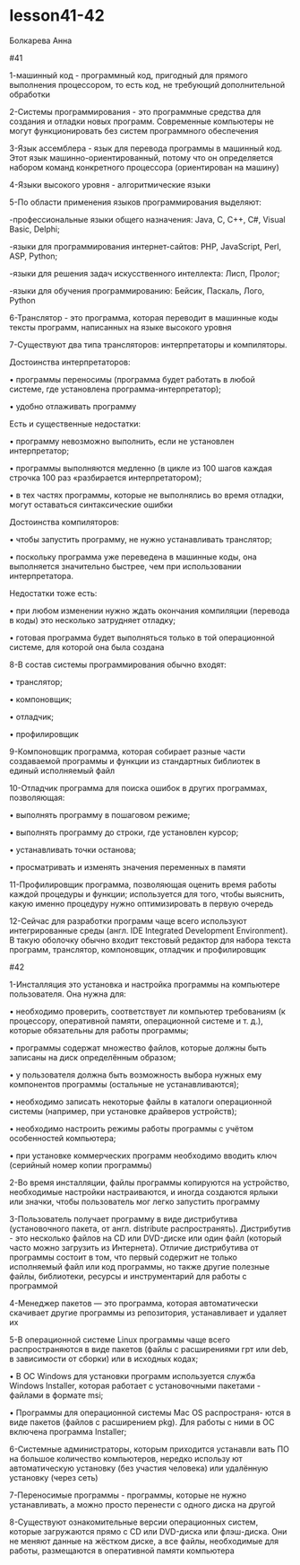 # lesson41-42
Болкарева Анна

#41

1-машинный код - программный код, пригодный для прямого выполнения процессором, то есть код, не требующий дополнительной обработки

2-Системы программирования - это программные средства для создания и отладки новых программ. Современные компьютеры не могут функционировать без систем программного обеспечения

3-Язык ассемблера - язык для перевода программы в машинный код. Этот язык машинно-ориентированный, потому что он определяется набором команд конкретного процессора (ориентирован на машину)

4-Языки высокого уровня - алгоритмические языки

5-По области применения языков программирования выделяют: 

-профессиональные языки общего назначения: Java, C, C++, C#, Visual Basic, Delphi;

-языки для программирования интернет-сайтов: PHP, JavaScript, Perl, ASP, Python;

-языки для решения задач искусственного интеллекта: Лисп, Пролог; 

-языки для обучения программированию: Бейсик, Паскаль, Лого, Python

6-Транслятор - это программа, которая переводит в машинные коды тексты программ, написанных на языке высокого уровня

7-Существуют два типа трансляторов: интерпретаторы и компиляторы.

Достоинства интерпретаторов:

• программы переносимы (программа будет работать в любой системе, где установлена программа-интерпретатор);

• удобно отлаживать программу

Есть и существенные недостатки:

• программу невозможно выполнить, если не установлен интерпретатор;

• программы выполняются медленно (в цикле из 100 шагов каждая строчка 100 раз «разбирается интерпретатором); 

• в тех частях программы, которые не выполнялись во время отладки, могут оставаться синтаксические ошибки

Достоинства компиляторов:

• чтобы запустить программу, не нужно устанавливать транслятор;

• поскольку программа уже переведена в машинные коды, она выполняется значительно быстрее, чем при использовании интерпретатора.

Недостатки тоже есть: 

• при любом изменении нужно ждать окончания компиляции (перевода в коды) это несколько затрудняет отладку; 

• готовая программа будет выполняться только в той операционной системе, для которой она была создана

8-В состав системы программирования обычно входят:

• транслятор;

• компоновщик;

• отладчик;

• профилировщик

9-Компоновщик программа, которая собирает разные части создаваемой программы и функции из стандартных библиотек в единый исполняемый файл

10-Отладчик программа для поиска ошибок в других программах, позволяющая:

• выполнять программу в пошаговом режиме;

• выполнять программу до строки, где установлен курсор;

• устанавливать точки останова; 

• просматривать и изменять значения переменных в памяти

11-Профилировщик программа, позволяющая оценить время работы каждой процедуры и функции; используется для того, чтобы выяснить, какую именно процедуру нужно оптимизировать в первую очередь

12-Сейчас для разработки программ чаще всего используют интегрированные среды (англ. IDE Integrated Development Environment). В такую оболочку обычно входит текстовый редактор для набора текста программ, транслятор, компоновщик, отладчик и профилировщик

#42

1-Инсталляция это установка и настройка программы на компьютере пользователя. Она нужна для:

• необходимо проверить, соответствует ли компьютер требованиям (к процессору, оперативной памяти, операционной системе и т. д.), которые обязательны для работы программы;

• программы содержат множество файлов, которые должны быть записаны на диск определённым образом;

• у пользователя должна быть возможность выбора нужных ему компонентов программы (остальные не устанавливаются); 

• необходимо записать некоторые файлы в каталоги операционной системы (например, при установке драйверов устройств);

• необходимо настроить режимы работы программы с учётом особенностей компьютера;

• при установке коммерческих программ необходимо вводить ключ (серийный номер копии программы)

2-Во время инсталляции, файлы программы копируются на устройство, необходимые настройки настраиваются, и иногда создаются ярлыки или значки, чтобы пользователь мог легко запустить программу

3-Пользователь получает программу в виде дистрибутива (установочного пакета, от англ. distribute распространять). Дистрибутив - это несколько файлов на CD или DVD-диске или один файл (который часто можно загрузить из Интернета). Отличие дистрибутива от программы состоит в том, что первый содержит не только исполняемый файл или код программы, но также другие полезные файлы, библиотеки, ресурсы и инструментарий для работы с программой

4-Менеджер пакетов — это программа, которая автоматически скачивает другие программы из репозитория, устанавливает и удаляет их

5-В операционной системе Linux программы чаще всего распространяются в виде пакетов (файлы с расширениями грт или deb, в зависимости от сборки) или в исходных кодах;

• B OC Windows для установки программ используется служба Windows Installer, которая работает с установочными пакетами - файлами в формате msi;

• Программы для операционной системы Мас OS распространя- ются в виде пакетов (файлов с расширением pkg). Для работы с ними в ОС включена программа Installer;

6-Системные администраторы, которым приходится устанавли вать ПО на большое количество компьютеров, нередко использу ют автоматическую установку (без участия человека) или удалённую установку (через сеть)

7-Переносимые программы - программы, которые не нужно устанавливать, а можно просто перенести с одного диска на другой

8-Существуют ознакомительные версии операционных систем, которые загружаются прямо с CD или DVD-диска или флэш-диска. Они не меняют данные на жёстком диске, а все файлы, необходимые для работы, размещаются в оперативной памяти компьютера
